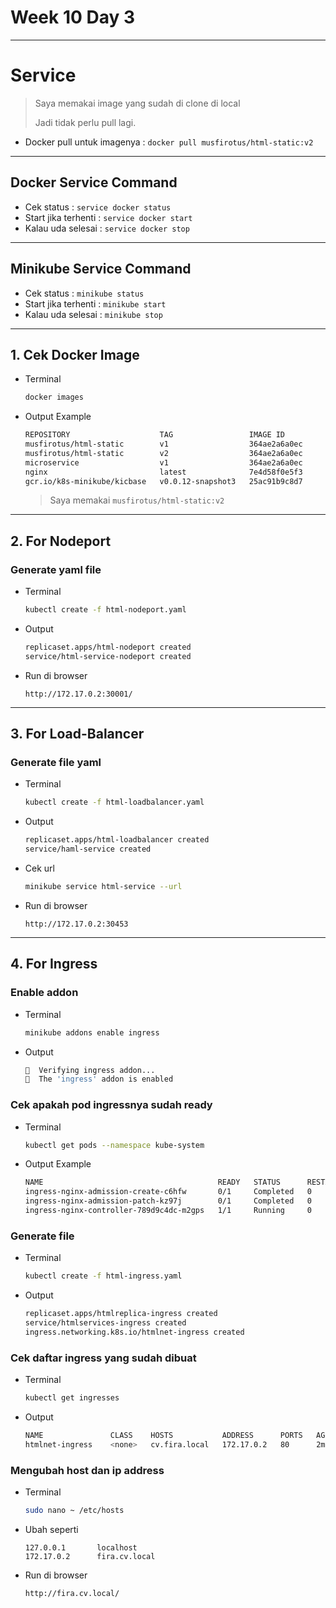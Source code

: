# Week 10 Day 3
---
# Service
> Saya memakai image yang sudah di clone di local
> 
> Jadi tidak perlu pull lagi.
* Docker pull untuk imagenya : `docker pull musfirotus/html-static:v2`
---
## Docker Service Command
* Cek status :
`service docker status`
* Start jika terhenti :
`service docker start`
* Kalau uda selesai :
`service docker stop`
---
## Minikube Service Command
* Cek status :
`minikube status`
* Start jika terhenti :
`minikube start`
* Kalau uda selesai :
`minikube stop`
---
## 1. Cek Docker Image
* Terminal
    ```bash
    docker images
    ```
* Output Example
    ```bash
    REPOSITORY                    TAG                 IMAGE ID            CREATED             SIZE
    musfirotus/html-static        v1                  364ae2a6a0ec        7 days ago          135MB
    musfirotus/html-static        v2                  364ae2a6a0ec        7 days ago          135MB
    microservice                  v1                  364ae2a6a0ec        7 days ago          135MB
    nginx                         latest              7e4d58f0e5f3        12 days ago         133MB
    gcr.io/k8s-minikube/kicbase   v0.0.12-snapshot3   25ac91b9c8d7        4 weeks ago         952MB
    ```
    > Saya memakai `musfirotus/html-static:v2`
---
## 2. For Nodeport
### Generate yaml file
* Terminal
    ```bash
    kubectl create -f html-nodeport.yaml
    ```
* Output
    ```bash
    replicaset.apps/html-nodeport created
    service/html-service-nodeport created
    ```
* Run di browser
    ```
    http://172.17.0.2:30001/
    ```
---
## 3. For Load-Balancer
### Generate file yaml
* Terminal
    ```bash
    kubectl create -f html-loadbalancer.yaml
    ```
* Output
    ```bash
    replicaset.apps/html-loadbalancer created
    service/haml-service created
    ```
* Cek url
    ```bash
    minikube service html-service --url
    ```
* Run di browser
    ```
    http://172.17.0.2:30453
    ```
---
## 4. For Ingress
### Enable addon
* Terminal
    ```bash
    minikube addons enable ingress
    ```
* Output
    ```bash
    🔎  Verifying ingress addon...
    🌟  The 'ingress' addon is enabled
    ```
### Cek apakah pod ingressnya sudah ready
* Terminal
    ```bash
    kubectl get pods --namespace kube-system
    ```
* Output Example
    ```bash
    NAME                                       READY   STATUS      RESTARTS   AGE
    ingress-nginx-admission-create-c6hfw       0/1     Completed   0          5h21m
    ingress-nginx-admission-patch-kz97j        0/1     Completed   0          5h21m
    ingress-nginx-controller-789d9c4dc-m2gps   1/1     Running     0          5h21m
    ```
### Generate file
* Terminal
    ```bash
    kubectl create -f html-ingress.yaml
    ```
* Output
    ```bash
    replicaset.apps/htmlreplica-ingress created
    service/htmlservices-ingress created
    ingress.networking.k8s.io/htmlnet-ingress created
    ```
### Cek daftar ingress yang sudah dibuat
* Terminal
    ```bash
    kubectl get ingresses
    ```
* Output
    ```bash
    NAME               CLASS    HOSTS           ADDRESS      PORTS   AGE
    htmlnet-ingress    <none>   cv.fira.local   172.17.0.2   80      2m12s
    ```
### Mengubah host dan ip address
* Terminal
    ```bash
    sudo nano ~ /etc/hosts
    ```
* Ubah seperti
    ```gnu
    127.0.0.1       localhost
    172.17.0.2      fira.cv.local
    ```
* Run di browser
    ```
    http://fira.cv.local/
    ```